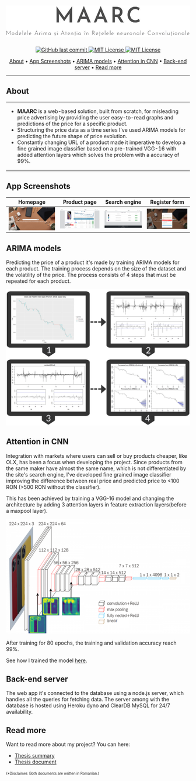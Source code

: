 <h1 align="center">
  <a href="http://www.maarc.tk/"><img src="https://github.com/AndreiFlorescu1410/MAARC/blob/master/poze/glogos.png?raw=true" alt="MAARC"></a>
</h1>



<p align="center">
    <a href="https://github.com/ArmynC/ArminC-AutoExec/commits/master">
    <img src="https://img.shields.io/github/last-commit/AndreiFlorescu1410/MAARC"
         alt="GitHub last commit">
    <img src="https://img.shields.io/github/languages/count/AndreiFlorescu1410/MAARC?color=light%20green"
         alt="MIT License">   
       <a href="https://opensource.org/licenses/MIT">
    <img src="https://img.shields.io/badge/License-MIT-green.svg"
         alt="MIT License">   
      
      
      
</p>

<p align="center">
  <a href="#about">About</a> •
  <a href="#app-screenshots">App Screenshots</a> •
  <a href="#arima-models">ARIMA models</a> •
  <a href="#attention-in-cnn">Attention in CNN</a> •
  <a href="#back-end-server">Back-end server</a> •
  <a href="#read-more">Read more</a>
</p>

---

## About

<table>
<tr>
<td>
  <ul>
    <li>  <strong>MAARC</strong> is a web-based solution, built from scratch, for misleading price advertising by providing the user easy-to-read graphs and predictions of the price for a specific product. </li>
  <li>Structuring the price data as a time series I've used ARIMA models for predicting the future shape of price evolution. </li>
  <li>Constantly changing URL of a product made it imperative to develop a fine grained image classifier based on a pre-trained VGG-16 with added attention layers which solves the problem with a accuracy of 99%.</li>
</ul>
</p>

</td>
</tr>
</table>


## App Screenshots

Homepage         |  Product page | Search engine       |  Register form
:-------------------------:|:-------------------------:|:-------------------------:|:-------------------------:
<img src="https://github.com/AndreiFlorescu1410/MAARC/blob/master/poze/ghomepage.gif?raw=true" title="Desktop App  Login " width="100%"> |<img src="https://github.com/AndreiFlorescu1410/MAARC/blob/master/poze/gprod.PNG?raw=true" title="Desktop App Open" width="100%">|<img src="https://github.com/AndreiFlorescu1410/MAARC/blob/master/poze/gsearch.PNG?raw=true" title="Web App  PC  Drivers" width="100%"> |<img src="https://github.com/AndreiFlorescu1410/MAARC/blob/master/poze/glogin.PNG?raw=true" title="Web App  PC  Drivers" width="100%">


## ARIMA models

Predicting the price of a product it's made by training ARIMA models for each product. The training process depends on the size of the dataset and the volatility of the price.
The process consists of 4 steps that must be repeated for each product.
<p align="center">
 <img src="https://github.com/AndreiFlorescu1410/MAARC/blob/master/poze/garima.jpg?raw=true" width="600" alt="ARIMA models">   
  </p>
  
  
## Attention in CNN

Integration with markets where users can sell or buy products cheaper, like OLX, has been a focus when developing the project. Since products from the same maker have almost the same name, which is not differentiated by the site's search engine, I've developed fine grained image classifier improving the difference between real price and predicted price to <100 RON (>500 RON without the classifier).


This has been achieved by training a VGG-16 model and changing the architecture by adding 3 attention layers in feature extraction layers(before a maxpool layer).
<p align="center">
<img src="https://github.com/AndreiFlorescu1410/MAARC/blob/master/poze/gvgg.png?raw=true" width="550" alt="Vgg-16 model">   
</p>
<p>After training for 80 epochs, the training and validation accuracy reach 99%.</p>
<p>See how I trained the model <a href="https://github.com/AndreiFlorescu1410/MAARC/blob/master/python%20code/CNNAttention.ipynb">here</a>.</p>


## Back-end server
The web app it's connected to the database using a node.js server, which handles all the queries for fetching data. The server among with the database is hosted using Heroku dyno and ClearDB MySQL for 24/7 availability.


## Read more
Want to read more about my project? You can here:
<ul>
  <li><a href="https://github.com/AndreiFlorescu1410/MAARC/raw/master/Licen%C8%9B%C4%83%20PDF/Rezumat_licenta.pdf">Thesis summary</a></li>
  <li><a href="https://github.com/AndreiFlorescu1410/MAARC/raw/master/Licen%C8%9B%C4%83%20PDF/Licenta_AF.pdf">Thesis document</a></li>
</ul>
<sub><sup>(*Disclaimer: Both documents are written in Romanian.)</sup></sub>
